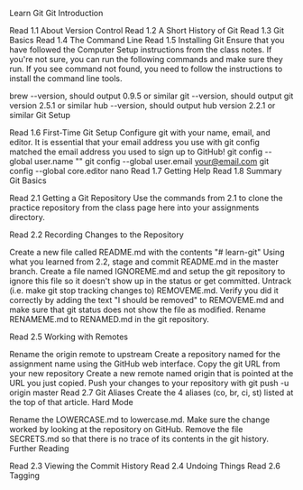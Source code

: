 Learn Git
Git Introduction

 Read 1.1 About Version Control
 Read 1.2 A Short History of Git
 Read 1.3 Git Basics
 Read 1.4 The Command Line
 Read 1.5 Installing Git
 Ensure that you have followed the Computer Setup instructions from the class notes. If you're not sure, you can run the following commands and make sure they run. If you see command not found, you need to follow the instructions to install the command line tools.

brew --version, should output 0.9.5 or similar
git --version, should output git version 2.5.1 or similar
hub --version, should output hub version 2.2.1 or similar
Git Setup

 Read 1.6 First-Time Git Setup
 Configure git with your name, email, and editor. It is essential that your email address you use with git config matched the email address you used to sign up to GitHub!
 git config --global user.name "<your name>"
 git config --global user.email your@email.com
 git config --global core.editor nano
 Read 1.7 Getting Help
 Read 1.8 Summary
Git Basics

 Read 2.1 Getting a Git Repository
 Use the commands from 2.1 to clone the practice repository from the class page here into your assignments directory.

 Read 2.2 Recording Changes to the Repository

 Create a new file called README.md with the contents "# learn-git"
 Using what you learned from 2.2, stage and commit README.md in the master branch.
 Create a file named IGNOREME.md and setup the git repository to ignore this file so it doesn't show up in the status or get committed.
 Untrack (i.e. make git stop tracking changes to) REMOVEME.md. Verify you did it correctly by adding the text "I should be removed" to REMOVEME.md and make sure that git status does not show the file as modified.
 Rename RENAMEME.md to RENAMED.md in the git repository.

 Read 2.5 Working with Remotes

 Rename the origin remote to upstream
 Create a repository named for the assignment name using the GitHub web interface.
 Copy the git URL from your new repository
 Create a new remote named origin that is pointed at the URL you just copied.
 Push your changes to your repository with git push -u origin master
 Read 2.7 Git Aliases
 Create the 4 aliases (co, br, ci, st) listed at the top of that article.
Hard Mode

 Rename the LOWERCASE.md to lowercase.md. Make sure the change worked by looking at the repository on GitHub.
 Remove the file SECRETS.md so that there is no trace of its contents in the git history.
Further Reading

 Read 2.3 Viewing the Commit History
 Read 2.4 Undoing Things
 Read 2.6 Tagging